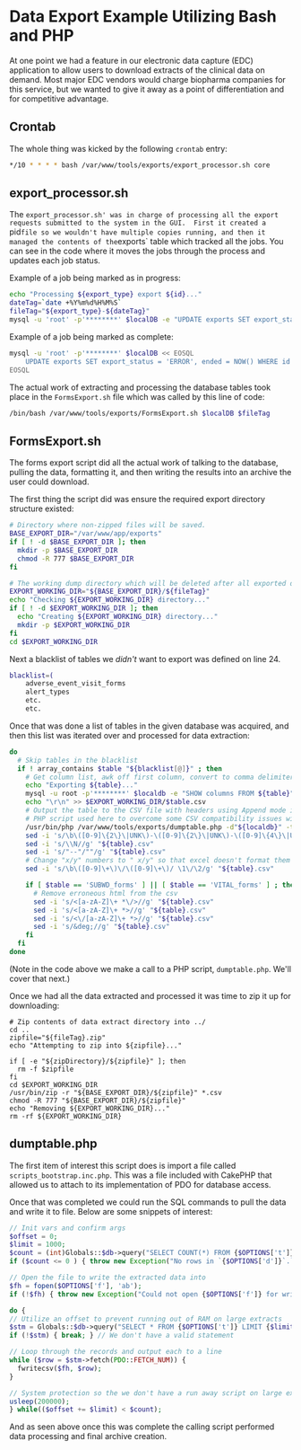# Data Export Example Utilizing Bash and PHP

At one point we had a feature in our electronic data capture (EDC) application to allow users to download extracts of the clinical data on demand.  Most major EDC vendors would charge biopharma companies for this service, but we wanted to give it away as a point of differentiation and for competitive advantage.

## Crontab

The whole thing was kicked by the following `crontab` entry:

```bash
*/10 * * * * bash /var/www/tools/exports/export_processor.sh core
```

## export_processor.sh

The `export_processor.sh' was in charge of processing all the export requests submitted to the system in the GUI.  First it created a `pid` file so we wouldn't have multiple copies running, and then it managed the contents of the `exports` table which tracked all the jobs.  You can see in the code where it moves the jobs through the process and updates each job status.

Example of a job being marked as in progress:
```bash
echo "Processing ${export_type} export ${id}..."
dateTag=`date +%Y%m%d%H%M%S`
fileTag="${export_type}-${dateTag}"
mysql -u 'root' -p'********' $localDB -e "UPDATE exports SET export_status = 'RUNNING', started = NOW(), pid = $$ WHERE id = ${id}"
```

Example of a job being marked as complete:
```bash
mysql -u 'root' -p'********' $localDB << EOSQL
    UPDATE exports SET export_status = 'ERROR', ended = NOW() WHERE id = ${id};
EOSQL
```

The actual work of extracting and processing the database tables took place in the `FormsExport.sh` file which was called by this line of code:

```bash
/bin/bash /var/www/tools/exports/FormsExport.sh $localDB $fileTag
```

## FormsExport.sh

The forms export script did all the actual work of talking to the database, pulling the data, formatting it, and then writing the results into an archive the user could download.

The first thing the script did was ensure the required export directory structure existed:

```bash
# Directory where non-zipped files will be saved.
BASE_EXPORT_DIR="/var/www/app/exports"
if [ ! -d $BASE_EXPORT_DIR ]; then
  mkdir -p $BASE_EXPORT_DIR
  chmod -R 777 $BASE_EXPORT_DIR
fi

# The working dump directory which will be deleted after all exported data files are zipped
EXPORT_WORKING_DIR="${BASE_EXPORT_DIR}/${fileTag}"
echo "Checking ${EXPORT_WORKING_DIR} directory..."
if [ ! -d $EXPORT_WORKING_DIR ]; then
  echo "Creating ${EXPORT_WORKING_DIR} directory..."
  mkdir -p $EXPORT_WORKING_DIR
fi
cd $EXPORT_WORKING_DIR
```

Next a blacklist of tables we *didn't* want to export was defined on line 24.

```bash
blacklist=(
    adverse_event_visit_forms
    alert_types
    etc.
    etc.
```

Once that was done a list of tables in the given database was acquired, and then this list was iterated over and processed for data extraction:

```bash
do
  # Skip tables in the blacklist
  if ! array_contains $table "${blacklist[@]}" ; then
    # Get column list, awk off first column, convert to comma delimiter, and remove trailing comma.
    echo "Exporting ${table}..."
    mysql -u root -p'********' $localdb -e "SHOW columns FROM ${table}" | awk '{if (NR>1) {print $1;}}' | perl -pe '(eof)?s/\s+$//:s/\s+$/,/' > $EXPORT_WORKING_DIR/$table.csv
    echo "\r\n" >> $EXPORT_WORKING_DIR/$table.csv
    # Output the table to the CSV file with headers using Append mode in PHP
    # PHP script used here to overcome some CSV compatibility issues with MySQL's data output
    /usr/bin/php /var/www/tools/exports/dumptable.php -d"${localdb}" -t"${table}" -f"${EXPORT_WORKING_DIR}/${table}.csv"
    sed -i 's/\b\([0-9]\{2\}\|UNK\)-\([0-9]\{2\}\|UNK\)-\([0-9]\{4\}\|UNK\)/\2\/\1\/\3/g' "${table}.csv"
    sed -i 's/\\N//g' "${table}.csv"
    sed -i 's/"--"/""/g' "${table}.csv"
    # Change "x/y" numbers to " x/y" so that excel doesn't format them to dates
    sed -i 's/\b\([0-9]\+\)\/\([0-9]\+\)/ \1\/\2/g' "${table}.csv"

    if [ $table == 'SUBWD_forms' ] || [ $table == 'VITAL_forms' ] ; then
      # Remove erroneous html from the csv
      sed -i 's/<[a-zA-Z]\+ *\/>//g' "${table}.csv"
      sed -i 's/<[a-zA-Z]\+ *>//g' "${table}.csv"
      sed -i 's/<\/[a-zA-Z]\+ *>//g' "${table}.csv"
      sed -i 's/&deg;//g' "${table}.csv"
    fi
  fi
done
```

(Note in the code above we make a call to a PHP script, `dumptable.php`.  We'll cover that next.)

Once we had all the data extracted and processed it was time to zip it up for downloading:

```
# Zip contents of data extract directory into ../
cd ..
zipfile="${fileTag}.zip"
echo "Attempting to zip into ${zipfile}..."

if [ -e "${zipDirectory}/${zipfile}" ]; then
  rm -f $zipfile
fi
cd $EXPORT_WORKING_DIR
/usr/bin/zip -r "${BASE_EXPORT_DIR}/${zipfile}" *.csv
chmod -R 777 "${BASE_EXPORT_DIR}/${zipfile}"
echo "Removing ${EXPORT_WORKING_DIR}..."
rm -rf ${EXPORT_WORKING_DIR}
```

##  dumptable.php

The first item of interest this script does is import a file called `scripts_bootstrap.inc.php`.  This was a file included with CakePHP that allowed us to attach to its implementation of PDO for database access.  

Once that was completed we could run the SQL commands to pull the data and write it to file.  Below are some snippets of interest:

```php
// Init vars and confirm args
$offset = 0;
$limit = 1000;
$count = (int)Globals::$db->query("SELECT COUNT(*) FROM {$OPTIONS['t']}")->fetchColumn();
if ($count <= 0 ) { throw new Exception("No rows in `{$OPTIONS['d']}`.`{$OPTIONS['t']}`"); }

// Open the file to write the extracted data into
$fh = fopen($OPTIONS['f'], 'ab');
if (!$fh) { throw new Exception("Could not open {$OPTIONS['f']} for writing."); }

do {
// Utilize an offset to prevent running out of RAM on large extracts
$stm = Globals::$db->query("SELECT * FROM {$OPTIONS['t']} LIMIT {$limit} OFFSET {$offset}");
if (!$stm) { break; } // We don't have a valid statement

// Loop through the records and output each to a line
while ($row = $stm->fetch(PDO::FETCH_NUM)) {
  fwritecsv($fh, $row);
}

// System protection so the we don't have a run away script on large extracts
usleep(200000);
} while(($offset += $limit) < $count);
```

And as seen above once this was complete the calling script performed data processing and final archive creation.
